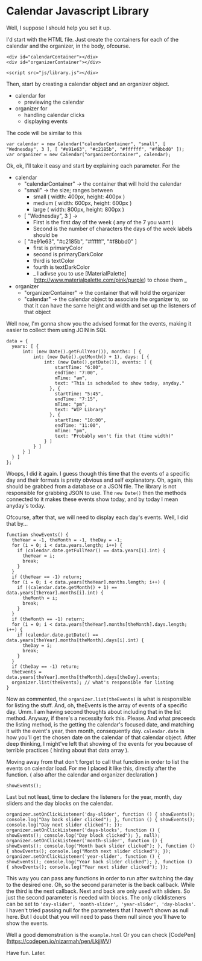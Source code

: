 # Calendar Javascript Library

Well, I suppose I should help you set it up.

I'd start with the HTML file.
Just create the containers for each of the calendar and the organizer, in the body, ofcourse.
```
<div id="calendarContainer"></div>
<div id="organizerContainer"></div>

<script src="js/library.js"></div>
```

Then, start by creating a calendar object and an organizer object.
  * calendar for 
    - previewing the calendar
  * organizer for
    - handling calendar clicks
    - displaying events

The code will be similar to this
```
var calendar = new Calendar("calendarContainer", "small", [ "Wednesday", 3 ], [ "#e91e63", "#c2185b", "#ffffff", "#f8bbd0" ]);
var organizer = new Calendar("organizerContainer", calendar);
```
Ok, ok, I'll take it easy and start by explaining each parameter. For the
  * calendar
    - "calendarContainer" -> the container that will hold the calendar
    - "small" -> the size; ranges between
      * small ( width: 400px, height: 400px )
      * medium ( width: 600px, height: 600px )
      * large ( width: 800px, height: 800px )
    - [ "Wednesday", 3 ] -> 
      * First is the first day of the week ( any of the 7 you want )
      * Second is the number of characters the days of the week labels should be
    - [ "#e91e63", "#c2185b", "#ffffff", "#f8bbd0" ]
      * first is primaryColor
      * second is primaryDarkColor
      * third is textColor
      * fourth is textDarkColor
      * _ I adivse you to use [MaterialPalette] (http://www.materialpalette.com/pink/purple) to chose them _
  * organizer
    - "organizerContainer" -> the container that will hold the organizer
    - "calendar" -> the calendar object to associate the organizer to, so that it can have the same height and width and set up the listeners of that object

Well now, I'm gonna show you the advised format for the events, making it easier to collect them using JOIN in SQL
```
data = {
  years: [ {
      int: (new Date().getFullYear()), months: [ {
          int: (new Date().getMonth() + 1), days: [ {
              int: (new Date().getDate()), events: [ {
                  startTime: "6:00",
                  endTime: "7:00",
                  mTime: "am",
                  text: "This is scheduled to show today, anyday."
                }, {
                  startTime: "5:45",
                  endTime: "7:15",
                  mTime: "pm",
                  text: "WIP Library"
                }, {
                  startTime: "10:00",
                  endTime: "11:00",
                  mTime: "pm",
                  text: "Probably won't fix that (time width)"
              } ] 
          } ] 
      } ]
  } ] 
};
```
Woops, I did it again. I guess though this time that the events of a specific day and their formats is pretty obvious and self explanatory.
Oh, again, this should be grabbed from a database or a JSON file. The library is not responsible for grabbing JSON to use.
The ```new Date()``` then the methods connected to it makes these events show today, and by today I mean anyday's today.

Ofcourse, after that, we will need to display each day's events.
Well, I did that by...
```
function showEvents() {
  theYear = -1, theMonth = -1, theDay = -1;
  for (i = 0; i < data.years.length; i++) {
    if (calendar.date.getFullYear() == data.years[i].int) {
      theYear = i;
      break;
    }
  }
  if (theYear == -1) return;
  for (i = 0; i < data.years[theYear].months.length; i++) {
    if ((calendar.date.getMonth() + 1) == data.years[theYear].months[i].int) {
      theMonth = i;
      break;
    }
  }
  if (theMonth == -1) return;
  for (i = 0; i < data.years[theYear].months[theMonth].days.length; i++) {
    if (calendar.date.getDate() == data.years[theYear].months[theMonth].days[i].int) {
      theDay = i;
      break;
    }
  }
  if (theDay == -1) return;
  theEvents = data.years[theYear].months[theMonth].days[theDay].events;  
  organizer.list(theEvents); // what's responsible for listing
}
```
Now as commented, the ```organizer.list(theEvents)``` is what is responsible for listing the stuff. And, oh, theEvents is the array of events of a specific day.
Umm. I am having second thoughts about including that in the list method. Anyway, if there's a necessity fork this. Please.
And what preceeds the listing method, is the getting the calendar's focused date, and matching it with the event's year, then month, consequently day.
```calendar.date``` is how you'll get the chosen date on the calendar of that calendar object.
After deep thinking, I might've left that showing of the events for you because of terrible practices ( hinting about that data array ).

Moving away from that don't forget to call that function in order to list the events on calendar load.
For me I placed it like this, directly after the function. ( also after the calendar and organizer declaration )
```
showEvents();
```

Last but not least, time to declare the listeners for the year, month, day sliders and the day blocks on the calendar.
```
organizer.setOnClickListener('day-slider', function () { showEvents(); console.log("Day back slider clicked"); }, function () { showEvents(); console.log("Day next slider clicked"); });
organizer.setOnClickListener('days-blocks', function () { showEvents(); console.log("Day block clicked"); }, null);
organizer.setOnClickListener('month-slider', function () { showEvents(); console.log("Month back slider clicked"); }, function () { showEvents(); console.log("Month next slider clicked"); });
organizer.setOnClickListener('year-slider', function () { showEvents(); console.log("Year back slider clicked"); }, function () { showEvents(); console.log("Year next slider clicked"); });
```
This way you can pass any functions in order to run after switching the day to the desired one.
Oh, so the second parameter is the back callback. While the third is the next callback.
Next and back are only used with sliders. So just the second parameter is needed with blocks.
The only clicklisteners can be set to ```'day-slider', 'month-slider', 'year-slider', 'day-blocks'```.
I haven't tried passing null for the parameters that I haven't shown as null here. But I doubt that you will need to pass them null since you'll have to show the events.

Well a good demonstration is the ```example.html```
Or you can check [CodePen] (https://codepen.io/nizarmah/pen/LkjjWV)

Have fun. Later.
